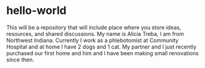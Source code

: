 # hello-world
This will be a repository that will include place where you store ideas, resources, and shared discussions. 
My name is Alicia Treba, I am from Northwest Indiana. Currently I work as a phlebotomist at Community Hospital and at home I have 2 dogs and 1 cat. My partner and I just recently purchased our first home and him and I have been making small renovations since then. 
